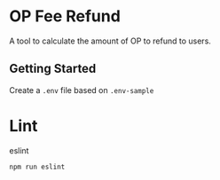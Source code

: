 # OP Fee Refund
A tool to calculate the amount of OP to refund to users.

## Getting Started
Create a `.env` file based on `.env-sample`

# Lint

eslint
```shell
npm run eslint
```
